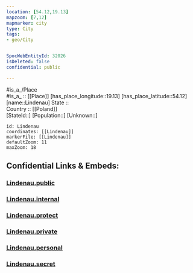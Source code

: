```yaml
---
location: [54.12,19.13] 
mapzoom: [7,12] 
mapmarker: city 
type: City
tags:
- geo/City


SpocWebEntityId: 32026
isDeleted: false
confidential: public

---
```

#is_a_/Place  
#is_a_ :: [[Place]] 
[has_place_longitude::19.13] 
[has_place_latitude::54.12] 
[name::Lindenau] 
State ::  
Country :: [[Poland]]  
[StateId::] 
[Population::] 
[Unknown::] 


```leaflet
id: Lindenau
coordinates: [[Lindenau]] 
markerFile: [[Lindenau]] 
defaultZoom: 11 
maxZoom: 18
```


## Confidential Links & Embeds: 

### [Lindenau.public](/_public/\Earth\Continent\Europe\Europe~East\Poland\Provinces~Poland\Pomeranian\CityLindenau.public.md) 

### [Lindenau.internal](/_internal/\Earth\Continent\Europe\Europe~East\Poland\Provinces~Poland\Pomeranian\CityLindenau.internal.md) 

### [Lindenau.protect](/_protect/\Earth\Continent\Europe\Europe~East\Poland\Provinces~Poland\Pomeranian\CityLindenau.protect.md) 

### [Lindenau.private](/_private/\Earth\Continent\Europe\Europe~East\Poland\Provinces~Poland\Pomeranian\CityLindenau.private.md) 

### [Lindenau.personal](/_personal/\Earth\Continent\Europe\Europe~East\Poland\Provinces~Poland\Pomeranian\CityLindenau.personal.md) 

### [Lindenau.secret](/_secret/\Earth\Continent\Europe\Europe~East\Poland\Provinces~Poland\Pomeranian\CityLindenau.secret.md)

